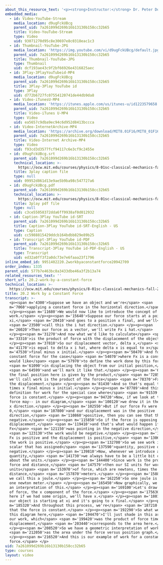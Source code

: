 ```yaml
---
about_this_resource_text: '<p><strong>Instructor:</strong> Dr. Peter Dourmashkin</p>'
embedded_media:
  - id: Video-YouTube-Stream
    media_location: d9ugFckUBcg
    parent_uid: 7a261099d269b16b13130b158cc32b65
    title: Video-YouTube-Stream
    type: Video
    uid: 93071270d95c8e30697e8c0318eac1c3
  - id: Thumbnail-YouTube-JPG
    media_location: 'https://img.youtube.com/vi/d9ugFckUBcg/default.jpg'
    parent_uid: 7a261099d269b16b13130b158cc32b65
    title: Thumbnail-YouTube-JPG
    type: Thumbnail
    uid: dcf193ae43c9f2bf66926e4316825aec
  - id: 3Play-3PlayYouTubeid-MP4
    media_location: d9ugFckUBcg
    parent_uid: 7a261099d269b16b13130b158cc32b65
    title: 3Play-3Play YouTube id
    type: 3Play
    uid: d772b6727fc07554120741de44db9da8
  - id: Video-iTunesU-MP4
    media_location: 'https://itunes.apple.com/us/itunes-u/id1223579658'
    parent_uid: 7a261099d269b16b13130b158cc32b65
    title: Video-iTunes U-MP4
    type: Video
    uid: ea5657c9dba9ec94c6d952d8413bccca
  - id: Video-InternetArchive-MP4
    media_location: 'https://archive.org/download/MIT8.01F16/MIT8_01F16_L20v02_360p.mp4'
    parent_uid: 7a261099d269b16b13130b158cc32b65
    title: Video-Internet Archive-MP4
    type: Video
    uid: f93cd3d3577fcf94117c6e3cf9c2455e
  - id: d9ugFckUBcg.srt
    parent_uid: 7a261099d269b16b13130b158cc32b65
    technical_location: >-
      https://ocw.mit.edu/courses/physics/8-01sc-classical-mechanics-fall-2016/week-7-kinetic-energy-and-work/20.2-work-by-a-constant-force/20.2-work-by-a-constant-force/d9ugFckUBcg.srt
    title: 3play caption file
    type: null
    uid: 09952d861d13e9ae5b9ba98c547727a6
  - id: d9ugFckUBcg.pdf
    parent_uid: 7a261099d269b16b13130b158cc32b65
    technical_location: >-
      https://ocw.mit.edu/courses/physics/8-01sc-classical-mechanics-fall-2016/week-7-kinetic-energy-and-work/20.2-work-by-a-constant-force/20.2-work-by-a-constant-force/d9ugFckUBcg.pdf
    title: 3play pdf file
    type: null
    uid: c3ce55058372dda6ff9938af0d012932
  - id: Caption-3Play YouTube id-SRT
    parent_uid: 7a261099d269b16b13130b158cc32b65
    title: Caption-3Play YouTube id-SRT-English - US
    type: Caption
    uid: cc5988815429ddcb164bdbb829e89b25
  - id: Transcript-3Play YouTube id-PDF
    parent_uid: 7a261099d269b16b13130b158cc32b65
    title: Transcript-3Play YouTube id-PDF-English - US
    type: Transcript
    uid: ed32a0ff3f2a0dc73e7e6faaa23f1796
inline_embed_id: 9951402220.2workbyaconstantforce20942709
order_index: 1335
parent_uid: 577b7e463bc8a3433dbe46a3f2b13a74
related_resources_text: ''
short_url: 20.2-work-by-a-constant-force
technical_location: >-
  https://ocw.mit.edu/courses/physics/8-01sc-classical-mechanics-fall-2016/week-7-kinetic-energy-and-work/20.2-work-by-a-constant-force/20.2-work-by-a-constant-force
title: 20.2 Work by a Constant Force
transcript: >-
  <p><span m='4300'>Suppose we have an object and we're</span> <span
  m='7060'>applying a constant force in the horizontal direction.</span>
  </p><p><span m='11680'>We would now like to introduce the concept of
  work.</span> </p><p><span m='15640'>Suppose our force starts at a point
  xi,</span> <span m='20410'>and goes to a position x final, and we'll</span>
  <span m='23500'>call this the i hat direction.</span> </p><p><span
  m='26020'>Then our force as a vector, we'll write Fx i hat.</span>
  </p><p><span m='31270'>And now what we'd like to calculate</span> <span
  m='33310'>is the product of force with the displacement of the object.</span>
  </p><p><span m='37810'>So our displacement vector, delta x,</span> <span
  m='41170'>is equal to delta x i hat, where delta x is equal to x</span> <span
  m='47530'>final minus x initial.</span> </p><p><span m='50470'>And for our
  constant force for the case</span> <span m='54070'>where Fx is a constant, we
  would like</span> <span m='57970'>to define the work done by this force</span>
  <span m='61090'>in displacing the object from our initial position,</span>
  <span m='64599'>and we'll mark it like that.</span> </p><p><span m='66850'>To
  the final position here is given by the product,</span> <span m='72850'>so
  we'll call work is the product of the force</span> <span m='78370'>Fx times
  the displacement.</span> </p><p><span m='81430'>And so that's equal to Fx
  times x final minus x initial.</span> </p><p><span m='87789'>And this is our
  definition for work for the special case where</span> <span m='91539'>the
  force is constant.</span> </p><p><span m='94720'>Now, if we look at this, our
  force may-- in our diagram,</span> <span m='100120'>we drew it in the positive
  x direction.</span> </p><p><span m='102550'>But if our force Fx were less than
  0,</span> <span m='107800'>and our displacement was in the positive
  direction,</span> <span m='110860'>positive, then you can see that the work is
  negative.</span> </p><p><span m='115850'>So if the force is opposing the
  displacement,</span> <span m='119410'>and that's what would happen if
  Fx</span> <span m='121150'>was pointing in the negative direction,</span>
  <span m='123130'>the work would be negative.</span> </p><p><span m='125290'>If
  Fx is positive and the displacement is positive,</span> <span m='130610'>then
  the work is positive.</span> </p><p><span m='132700'>So we see work is a
  scalar that has assigned</span> <span m='137590'>quantity, positive or
  negative.</span> </p><p><span m='139810'>Now, whenever we introduce a new
  quantity,</span> <span m='141730'>we always have to be a little bit careful
  about the units.</span> </p><p><span m='144400'>Since work is the product of
  force and distance,</span> <span m='147579'>then our SI units for work are the
  units</span> <span m='153970'>of force, which are newtons, times the units of
  distance,</span> <span m='157870'>meters.</span> </p><p><span m='158800'>And
  we call this a joule.</span> </p><p><span m='162250'>So one joule is equal to
  one newton meter.</span> </p><p><span m='165450'>Now graphically, we can make
  an interpretation of this.</span> </p><p><span m='169100'>Let's draw a graph
  of force, the x component of the force.</span> </p><p><span m='175630'>And
  here if we had some origin, we'll have x.</span> </p><p><span m='180100'>And
  our object is starting at xi and it's going to x final.</span> </p><p><span
  m='185320'>And throughout this process, we're</span> <span m='187210'>assuming
  that the force is constant.</span> </p><p><span m='192290'>So what we see in
  this diagram here,</span> <span m='194470'>I'll just shade in this area, that
  our work, which</span> <span m='199420'>was the product of force times the
  displacement,</span> <span m='203440'>corresponds to the area here.</span>
  </p><p><span m='208520'>So we have a geometric interpretation of work</span>
  <span m='212050'>as the area under the force versus position graph.</span>
  </p><p><span m='216520'>And this is our example of work for a constant
  force.</span> </p>
uid: 7a261099d269b16b13130b158cc32b65
type: courses
layout: video
---
```

